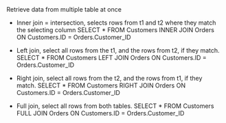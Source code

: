 ## 
  Retrieve data from multiple table at once
  - Inner join = intersection, selects rows from t1 and t2 where they match the selecting column
    SELECT * FROM Customers INNER JOIN Orders ON Customers.ID = Orders.Customer_ID

  - Left join, select all rows from the t1, and the rows from t2, if they match.
    SELECT * FROM Customers LEFT JOIN Orders ON Customers.ID = Orders.Customer_ID

  - Right join, select all rows from the t2, and the rows from t1, if they match.
    SELECT * FROM Customers RIGHT JOIN Orders ON Customers.ID = Orders.Customer_ID

  - Full join, select all rows from both tables.
    SELECT * FROM Customers FULL JOIN Orders ON Customers.ID = Orders.Customer_ID